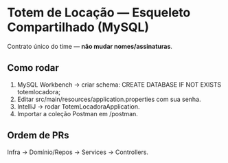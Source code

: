 # Totem de Locação — Esqueleto Compartilhado (MySQL)
Contrato único do time — **não mudar nomes/assinaturas**.

## Como rodar
1) MySQL Workbench → criar schema:
   CREATE DATABASE IF NOT EXISTS totemlocadora;
2) Editar src/main/resources/application.properties com sua senha.
3) IntelliJ → rodar TotemLocadoraApplication.
4) Importar a coleção Postman em /postman.

## Ordem de PRs
Infra → Domínio/Repos → Services → Controllers.
